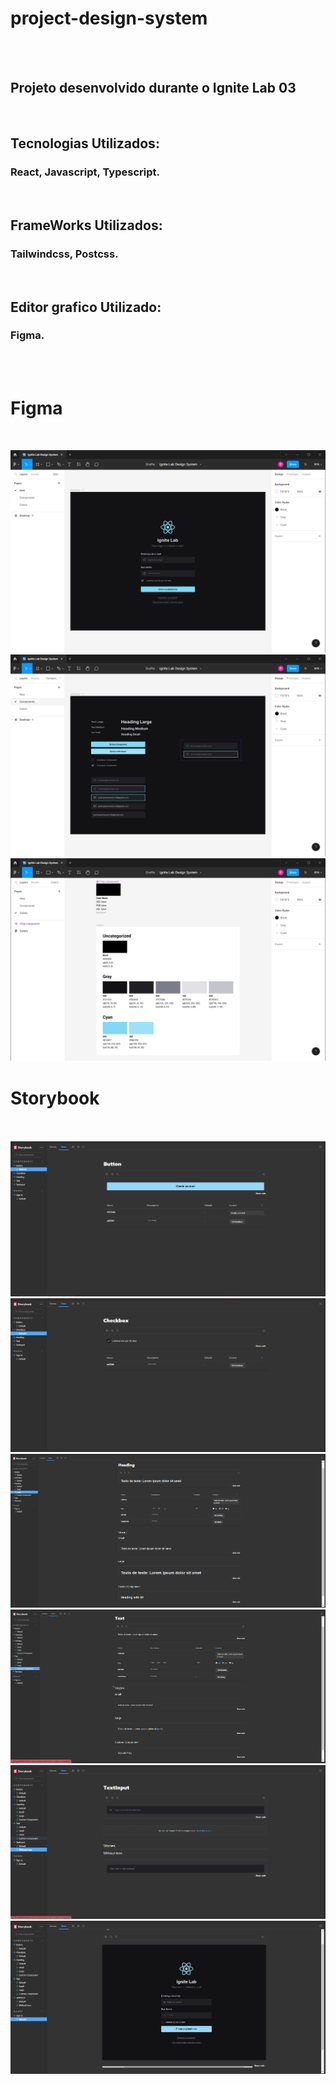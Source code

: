 # project-design-system
<br/> <br/>
## Projeto desenvolvido durante o Ignite Lab 03 
<br/>

## Tecnologias Utilizados:
### React, Javascript, Typescript.
<br/>

## FrameWorks Utilizados:
### Tailwindcss, Postcss.
<br/>

## Editor grafico Utilizado:
### Figma.
<br/><br/>

# Figma
<br/>

![](https://github.com/DevMaroto/project-design-system/blob/VersionAfter/ExampleImage/figmaweb.png)
![](https://github.com/DevMaroto/project-design-system/blob/VersionAfter/ExampleImage/figmacomponents.png)
![](https://github.com/DevMaroto/project-design-system/blob/VersionAfter/ExampleImage/figmacolors.png)
# Storybook
<br/><br/>
![](https://github.com/DevMaroto/project-design-system/blob/VersionAfter/ExampleImage/butt.png)
![](https://github.com/DevMaroto/project-design-system/blob/VersionAfter/ExampleImage/checkbox.png)
![](https://github.com/DevMaroto/project-design-system/blob/VersionAfter/ExampleImage/heading.png)
![](https://github.com/DevMaroto/project-design-system/blob/VersionAfter/ExampleImage/Text.png)
![](https://github.com/DevMaroto/project-design-system/blob/VersionAfter/ExampleImage/TextInput.png)
![](https://github.com/DevMaroto/project-design-system/blob/VersionAfter/ExampleImage/SignIn.png)

